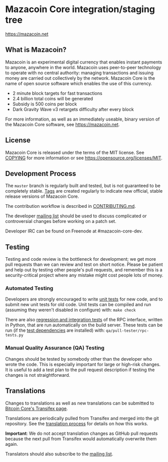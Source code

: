 Mazacoin Core integration/staging tree
=====================================

https://mazacoin.net

What is Mazacoin?
----------------

Mazacoin is an experimental digital currency that enables instant payments to
anyone, anywhere in the world. Mazacoin uses peer-to-peer technology to operate
with no central authority: managing transactions and issuing money are carried
out collectively by the network. Mazacoin Core is the name of open source
software which enables the use of this currency.

 - 2 minute block targets for fast transactions
 - 2.4 billion total coins will be generated
 - Subsidy is 500 coins per block
 - Dark Gravity Wave v3 retargets difficulty after every block

For more information, as well as an immediately useable, binary version of
the Mazacoin Core software, see https://mazacoin.net.

License
-------

Mazacoin Core is released under the terms of the MIT license. See [COPYING](COPYING) for more
information or see https://opensource.org/licenses/MIT.

Development Process
-------------------

The `master` branch is regularly built and tested, but is not guaranteed to be
completely stable. [Tags](https://github.com/mazaska/mazacoin/tags) are created
regularly to indicate new official, stable release versions of Mazacoin Core.

The contribution workflow is described in [CONTRIBUTING.md](CONTRIBUTING.md).

The developer [mailing list](https://groups.google.com/d/forum/mazacoin-dev)
should be used to discuss complicated or controversial changes before working
on a patch set.

Developer IRC can be found on Freenode at #mazacoin-core-dev.

Testing
-------

Testing and code review is the bottleneck for development; we get more pull
requests than we can review and test on short notice. Please be patient and help out by testing
other people's pull requests, and remember this is a security-critical project where any mistake might cost people
lots of money.

### Automated Testing

Developers are strongly encouraged to write [unit tests](/doc/unit-tests.md) for new code, and to
submit new unit tests for old code. Unit tests can be compiled and run
(assuming they weren't disabled in configure) with: `make check`

There are also [regression and integration tests](/qa) of the RPC interface, written
in Python, that are run automatically on the build server.
These tests can be run (if the [test dependencies](/qa) are installed) with: `qa/pull-tester/rpc-tests.py`

### Manual Quality Assurance (QA) Testing

Changes should be tested by somebody other than the developer who wrote the
code. This is especially important for large or high-risk changes. It is useful
to add a test plan to the pull request description if testing the changes is
not straightforward.

Translations
------------

Changes to translations as well as new translations can be submitted to
[Bitcoin Core's Transifex page](https://www.transifex.com/projects/p/bitcoin/).

Translations are periodically pulled from Transifex and merged into the git repository. See the
[translation process](doc/translation_process.md) for details on how this works.

**Important**: We do not accept translation changes as GitHub pull requests because the next
pull from Transifex would automatically overwrite them again.

Translators should also subscribe to the [mailing list](https://groups.google.com/forum/#!forum/bitcoin-translators).
